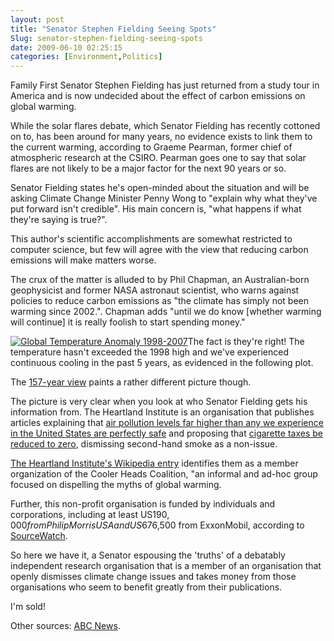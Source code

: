 ```yaml
---
layout: post
title: "Senator Stephen Fielding Seeing Spots"
Slug: senator-stephen-fielding-seeing-spots
date: 2009-06-10 02:25:15
categories: [Environment,Politics]
---
```

Family First Senator Stephen Fielding has just returned from a study tour in America and is now undecided about the effect of carbon emissions on global warming.

While the solar flares debate, which Senator Fielding has recently cottoned on to, has been around for many years, no evidence exists to link them to the current warming, according to Graeme Pearman, former chief of atmospheric research at the CSIRO. Pearman goes one to say that solar flares are not likely to be a major factor for the next 90 years or so.

Senator Fielding states he's open-minded about the situation and will be asking Climate Change Minister Penny Wong to "explain why what they've put forward isn't credible". His main concern is, "what happens if what they're saying is true?".

This author's scientific accomplishments are somewhat restricted to computer science, but few will agree with the view that reducing carbon emissions will make matters worse.

The crux of the matter is alluded to by Phil Chapman, an Australian-born geophysicist and former NASA astronaut scientist, who warns against policies to reduce carbon emissions as "the climate has simply not been warming since 2002.". Chapman adds "until we do know \[whether warming will continue\] it is really foolish to start spending money."

[![Global Temperature Anomaly 1998-2007](/wp-content/uploads/2009/06/9year-150x150.jpg "Global Temperature Anomaly 1998-2007")](https://bendechrai.com/wp-content/uploads/2009/06/9year.jpg)The fact is they're right! The temperature hasn't exceeded the 1998 high and we've experienced continuous cooling in the past 5 years, as evidenced in the following plot.

The [157-year view](/wp-content/uploads/2009/06/157year.jpg) paints a rather different picture though.

The picture is very clear when you look at who Senator Fielding gets his information from. The Heartland Institute is an organisation that publishes articles explaining that [air pollution levels far higher than any we experience in the United States are perfectly safe](http://www.heartland.org/policybot/results/21984/The_American_Lung_Associations_Fear_Campaign.html) and proposing that [cigarette taxes be reduced to zero](http://www.heartland.org/suites/tobacco/), dismissing second-hand smoke as a non-issue.

[The Heartland Institute's Wikipedia entry](http://en.wikipedia.org/wiki/Heartland_Institute) identifies them as a member organization of the Cooler Heads Coalition, "an informal and ad-hoc group focused on dispelling the myths of global warming.

Further, this non-profit organisation is funded by individuals and corporations, including at least US$190,000 from Philip Morris USA and US$676,500 from ExxonMobil, according to [SourceWatch](http://www.sourcewatch.org/index.php?title=Heartland_Institute).

So here we have it, a Senator espousing the 'truths' of a debatably independent research organisation that is a member of an organisation that openly dismisses climate change issues and takes money from those organisations who seem to benefit greatly from their publications.

I'm sold!

Other sources: [ABC News](http://www.abc.net.au/news/stories/2009/06/08/2592235.htm).
